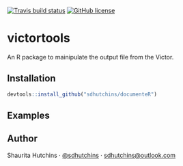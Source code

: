 [![Travis build status](https://travis-ci.org/sdhutchins/victortools.svg?branch=master)](https://travis-ci.org/sdhutchins/victortools)
[![GitHub license](https://img.shields.io/github/license/sdhutchins/victortools.svg)](https://github.com/sdhutchins/victortools/blob/master/LICENSE)

# victortools

An R package to mainipulate the output file from the Victor.

## Installation

```r
devtools::install_github("sdhutchins/documenteR")
```

## Examples


## Author

Shaurita Hutchins · [@sdhutchins](https://github.com/sdhutchins) · [sdhutchins@outlook.com](mailto:sdhutchins@outlook.com)
